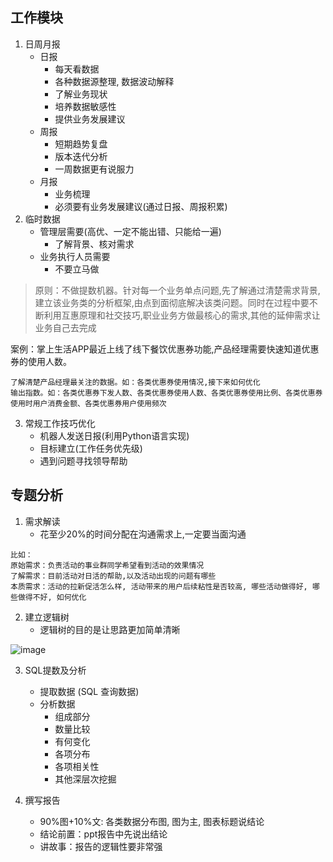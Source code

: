 ## 工作模块
1. 日周月报
    - 日报
        - 每天看数据
        - 各种数据源整理, 数据波动解释
        - 了解业务现状
        - 培养数据敏感性
        - 提供业务发展建议
    - 周报
        - 短期趋势复盘
        - 版本迭代分析
        - 一周数据更有说服力
    - 月报
        - 业务梳理
        - 必须要有业务发展建议(通过日报、周报积累)
2. 临时数据
    - 管理层需要(高优、一定不能出错、只能给一遍)
        - 了解背景、核对需求
    - 业务执行人员需要
        - 不要立马做
    
> 原则：不做提数机器。针对每一个业务单点问题,先了解通过清楚需求背景,建立该业务类的分析框架,由点到面彻底解决该类问题。同时在过程中要不断利用互惠原理和社交技巧,职业业务方做最核心的需求,其他的延伸需求让业务自己去完成

案例：掌上生活APP最近上线了线下餐饮优惠券功能,产品经理需要快速知道优惠券的使用人数。

```
了解清楚产品经理最关注的数据。如：各类优惠券使用情况,接下来如何优化
输出指数。如：各类优惠券下发人数、各类优惠券使用人数、各类优惠券使用比例、各类优惠券使用时用户消费金额、各类优惠券用户使用频次

```

3. 常规工作技巧优化
    - 机器人发送日报(利用Python语言实现)
    - 目标建立(工作任务优先级)
    - 遇到问题寻找领导帮助
    
## 专题分析
1. 需求解读
    - 花至少20%的时间分配在沟通需求上,一定要当面沟通

```
比如：
原始需求：负责活动的事业群同学希望看到活动的效果情况
了解需求：目前活动对日活的帮助,以及活动出现的问题有哪些
本质需求：活动的拉新促活怎么样, 活动带来的用户后续粘性是否较高, 哪些活动做得好, 哪些做得不好, 如何优化
```

2. 建立逻辑树
    - 逻辑树的目的是让思路更加简单清晰

![image](https://note.youdao.com/favicon.ico)


3. SQL提数及分析
    - 提取数据 (SQL 查询数据)
    - 分析数据
        - 组成部分
        - 数量比较
        - 有何变化
        - 各项分布
        - 各项相关性
        - 其他深层次挖掘
        
4. 撰写报告
    - 90%图+10%文: 各类数据分布图, 图为主, 图表标题说结论
    - 结论前置：ppt报告中先说出结论
    - 讲故事：报告的逻辑性要非常强
